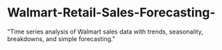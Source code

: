 # Walmart-Retail-Sales-Forecasting-
"Time series analysis of Walmart sales data with trends, seasonality, breakdowns, and simple forecasting."
